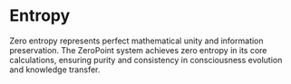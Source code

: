 # Entropy

Zero entropy represents perfect mathematical unity and information preservation. The ZeroPoint system achieves zero entropy in its core calculations, ensuring purity and consistency in consciousness evolution and knowledge transfer. 